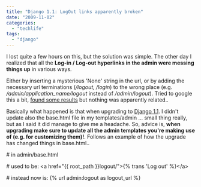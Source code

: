 ```yaml
---
title: "Django 1.1: LogOut links apparently broken"
date: "2009-11-02"
categories: 
  - "techlife"
tags: 
  - "django"
---
```


I lost quite a few hours on this, but the solution was simple. The other day I realized that all the **Log-in / Log-out hyperlinks in the admin were messing things up** in various ways.

Either by inserting a mysterious 'None' string in the url, or by adding the necessary url terminations (_/logout, /login_) to the wrong place (e.g. _/admin/application\_name/logout_ instead of _/admin/logout_). Tried to google this a bit, [found some results](http://www.mail-archive.com/django-updates@googlegroups.com/msg33118.html) but nothing was apparently related..

Basically what happened is that when upgrading to [Django 1.1](http://www.djangoproject.com/weblog/2009/jul/29/1-point-1/). I didn't update also the base.html file in my templates/admin ... small thing really, but as I said it did manage to give me a headache. So, advice is, **when upgrading make sure to update all the admin templates you're making use of (e.g. for customizing them)!**. Follows an example of how the upgrade has changed things in base.html..

\# in admin/base.html

\# used to be:
<a href\="{{ root\_path }}logout/"\>{% trans 'Log out' %}</a\>

\# instead now is:
{% url admin:logout as logout\_url %}
